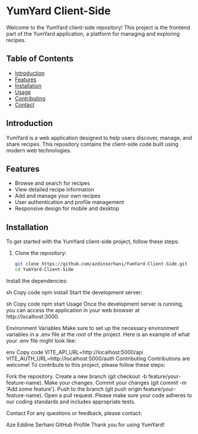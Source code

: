 # YumYard Client-Side

Welcome to the YumYard client-side repository! This project is the frontend part of the YumYard application, a platform for managing and exploring recipes.

## Table of Contents

- [Introduction](#introduction)
- [Features](#features)
- [Installation](#installation)
- [Usage](#usage)
- [Contributing](#contributing)
- [Contact](#contact)

## Introduction

YumYard is a web application designed to help users discover, manage, and share recipes. This repository contains the client-side code built using modern web technologies.

## Features

- Browse and search for recipes
- View detailed recipe information
- Add and manage your own recipes
- User authentication and profile management
- Responsive design for mobile and desktop

## Installation

To get started with the YumYard client-side project, follow these steps:

1. Clone the repository:
   ```sh
   git clone https://github.com/azdinserhani/YumYard-Client-Side.git
   cd YumYard-Client-Side
Install the dependencies:

sh
Copy code
npm install
Start the development server:

sh
Copy code
npm start
Usage
Once the development server is running, you can access the application in your web browser at http://localhost:3000.

Environment Variables
Make sure to set up the necessary environment variables in a .env file at the root of the project. Here is an example of what your .env file might look like:

env
Copy code
VITE_API_URL=http://localhost:5000/api
VITE_AUTH_URL=http://localhost:5000/auth
Contributing
Contributions are welcome! To contribute to this project, please follow these steps:

Fork the repository.
Create a new branch (git checkout -b feature/your-feature-name).
Make your changes.
Commit your changes (git commit -m 'Add some feature').
Push to the branch (git push origin feature/your-feature-name).
Open a pull request.
Please make sure your code adheres to our coding standards and includes appropriate tests.



Contact
For any questions or feedback, please contact:

Aze Eddine Serhani
GitHub Profile
Thank you for using YumYard!
